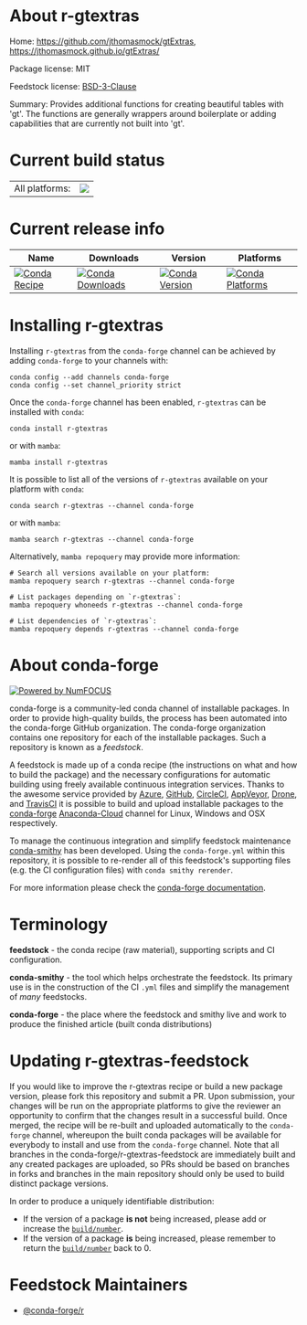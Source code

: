 About r-gtextras
================

Home: https://github.com/jthomasmock/gtExtras, https://jthomasmock.github.io/gtExtras/

Package license: MIT

Feedstock license: [BSD-3-Clause](https://github.com/conda-forge/r-gtextras-feedstock/blob/main/LICENSE.txt)

Summary: Provides additional functions for creating beautiful tables with 'gt'. The functions are generally wrappers around boilerplate or adding capabilities that are currently not built into 'gt'.

Current build status
====================


<table><tr><td>All platforms:</td>
    <td>
      <a href="https://dev.azure.com/conda-forge/feedstock-builds/_build/latest?definitionId=16443&branchName=main">
        <img src="https://dev.azure.com/conda-forge/feedstock-builds/_apis/build/status/r-gtextras-feedstock?branchName=main">
      </a>
    </td>
  </tr>
</table>

Current release info
====================

| Name | Downloads | Version | Platforms |
| --- | --- | --- | --- |
| [![Conda Recipe](https://img.shields.io/badge/recipe-r--gtextras-green.svg)](https://anaconda.org/conda-forge/r-gtextras) | [![Conda Downloads](https://img.shields.io/conda/dn/conda-forge/r-gtextras.svg)](https://anaconda.org/conda-forge/r-gtextras) | [![Conda Version](https://img.shields.io/conda/vn/conda-forge/r-gtextras.svg)](https://anaconda.org/conda-forge/r-gtextras) | [![Conda Platforms](https://img.shields.io/conda/pn/conda-forge/r-gtextras.svg)](https://anaconda.org/conda-forge/r-gtextras) |

Installing r-gtextras
=====================

Installing `r-gtextras` from the `conda-forge` channel can be achieved by adding `conda-forge` to your channels with:

```
conda config --add channels conda-forge
conda config --set channel_priority strict
```

Once the `conda-forge` channel has been enabled, `r-gtextras` can be installed with `conda`:

```
conda install r-gtextras
```

or with `mamba`:

```
mamba install r-gtextras
```

It is possible to list all of the versions of `r-gtextras` available on your platform with `conda`:

```
conda search r-gtextras --channel conda-forge
```

or with `mamba`:

```
mamba search r-gtextras --channel conda-forge
```

Alternatively, `mamba repoquery` may provide more information:

```
# Search all versions available on your platform:
mamba repoquery search r-gtextras --channel conda-forge

# List packages depending on `r-gtextras`:
mamba repoquery whoneeds r-gtextras --channel conda-forge

# List dependencies of `r-gtextras`:
mamba repoquery depends r-gtextras --channel conda-forge
```


About conda-forge
=================

[![Powered by
NumFOCUS](https://img.shields.io/badge/powered%20by-NumFOCUS-orange.svg?style=flat&colorA=E1523D&colorB=007D8A)](https://numfocus.org)

conda-forge is a community-led conda channel of installable packages.
In order to provide high-quality builds, the process has been automated into the
conda-forge GitHub organization. The conda-forge organization contains one repository
for each of the installable packages. Such a repository is known as a *feedstock*.

A feedstock is made up of a conda recipe (the instructions on what and how to build
the package) and the necessary configurations for automatic building using freely
available continuous integration services. Thanks to the awesome service provided by
[Azure](https://azure.microsoft.com/en-us/services/devops/), [GitHub](https://github.com/),
[CircleCI](https://circleci.com/), [AppVeyor](https://www.appveyor.com/),
[Drone](https://cloud.drone.io/welcome), and [TravisCI](https://travis-ci.com/)
it is possible to build and upload installable packages to the
[conda-forge](https://anaconda.org/conda-forge) [Anaconda-Cloud](https://anaconda.org/)
channel for Linux, Windows and OSX respectively.

To manage the continuous integration and simplify feedstock maintenance
[conda-smithy](https://github.com/conda-forge/conda-smithy) has been developed.
Using the ``conda-forge.yml`` within this repository, it is possible to re-render all of
this feedstock's supporting files (e.g. the CI configuration files) with ``conda smithy rerender``.

For more information please check the [conda-forge documentation](https://conda-forge.org/docs/).

Terminology
===========

**feedstock** - the conda recipe (raw material), supporting scripts and CI configuration.

**conda-smithy** - the tool which helps orchestrate the feedstock.
                   Its primary use is in the construction of the CI ``.yml`` files
                   and simplify the management of *many* feedstocks.

**conda-forge** - the place where the feedstock and smithy live and work to
                  produce the finished article (built conda distributions)


Updating r-gtextras-feedstock
=============================

If you would like to improve the r-gtextras recipe or build a new
package version, please fork this repository and submit a PR. Upon submission,
your changes will be run on the appropriate platforms to give the reviewer an
opportunity to confirm that the changes result in a successful build. Once
merged, the recipe will be re-built and uploaded automatically to the
`conda-forge` channel, whereupon the built conda packages will be available for
everybody to install and use from the `conda-forge` channel.
Note that all branches in the conda-forge/r-gtextras-feedstock are
immediately built and any created packages are uploaded, so PRs should be based
on branches in forks and branches in the main repository should only be used to
build distinct package versions.

In order to produce a uniquely identifiable distribution:
 * If the version of a package **is not** being increased, please add or increase
   the [``build/number``](https://docs.conda.io/projects/conda-build/en/latest/resources/define-metadata.html#build-number-and-string).
 * If the version of a package **is** being increased, please remember to return
   the [``build/number``](https://docs.conda.io/projects/conda-build/en/latest/resources/define-metadata.html#build-number-and-string)
   back to 0.

Feedstock Maintainers
=====================

* [@conda-forge/r](https://github.com/conda-forge/r/)

